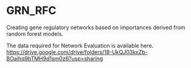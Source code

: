 # GRN_RFC
Creating gene regulatory networks based on importances derived from random forest models.

The data required for Network Evaluation is available here. https://drive.google.com/drive/folders/18-UkQJ03kxZb-BOaihq9bTMH9d1sm0z6?usp=sharing
